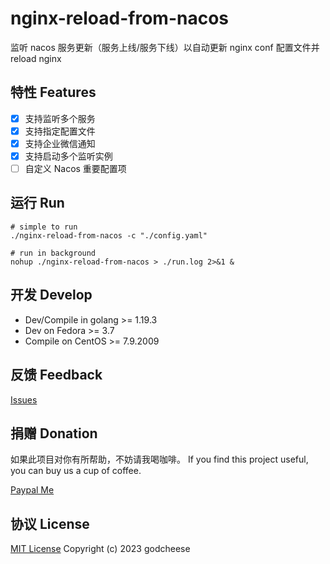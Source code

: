 # nginx-reload-from-nacos
监听 nacos 服务更新（服务上线/服务下线）以自动更新 nginx conf 配置文件并 reload nginx

## 特性 Features
- [x] 支持监听多个服务
- [x] 支持指定配置文件
- [x] 支持企业微信通知
- [x] 支持启动多个监听实例
- [ ] 自定义 Nacos 重要配置项

## 运行 Run

```shell
# simple to run
./nginx-reload-from-nacos -c "./config.yaml"
```

```shell
# run in background
nohup ./nginx-reload-from-nacos > ./run.log 2>&1 &
```

## 开发 Develop

- Dev/Compile in golang >= 1.19.3
- Dev on Fedora >= 3.7
- Compile on CentOS >= 7.9.2009

## 反馈 Feedback

[Issues](https://github.com/godcheese/nimrod/issues)

## 捐赠 Donation

如果此项目对你有所帮助，不妨请我喝咖啡。
If you find this project useful, you can buy us a cup of coffee.

[Paypal Me](https://www.paypal.me/godcheese)

## 协议 License
[MIT License](https://github.com/godcheese/nginx-reload-from-nacos/blob/main/LICENSE) Copyright (c) 2023 godcheese